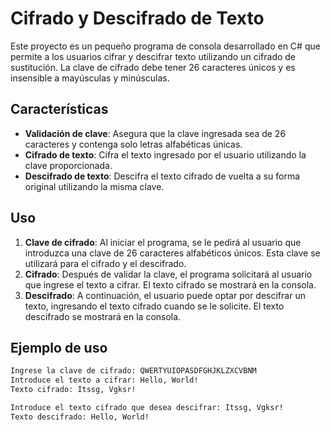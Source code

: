 # Cifrado y Descifrado de Texto

Este proyecto es un pequeño programa de consola desarrollado en C# que permite a los usuarios cifrar y descifrar texto utilizando un cifrado de sustitución. La clave de cifrado debe tener 26 caracteres únicos y es insensible a mayúsculas y minúsculas.

## Características

- **Validación de clave**: Asegura que la clave ingresada sea de 26 caracteres y contenga solo letras alfabéticas únicas.
- **Cifrado de texto**: Cifra el texto ingresado por el usuario utilizando la clave proporcionada.
- **Descifrado de texto**: Descifra el texto cifrado de vuelta a su forma original utilizando la misma clave.

## Uso

1. **Clave de cifrado**: Al iniciar el programa, se le pedirá al usuario que introduzca una clave de 26 caracteres alfabéticos únicos. Esta clave se utilizará para el cifrado y el descifrado.
2. **Cifrado**: Después de validar la clave, el programa solicitará al usuario que ingrese el texto a cifrar. El texto cifrado se mostrará en la consola.
3. **Descifrado**: A continuación, el usuario puede optar por descifrar un texto, ingresando el texto cifrado cuando se le solicite. El texto descifrado se mostrará en la consola.

## Ejemplo de uso

```bash
Ingrese la clave de cifrado: QWERTYUIOPASDFGHJKLZXCVBNM
Introduce el texto a cifrar: Hello, World!
Texto cifrado: Itssg, Vgksr!

Introduce el texto cifrado que desea descifrar: Itssg, Vgksr!
Texto descifrado: Hello, World!

